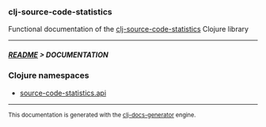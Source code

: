 
### clj-source-code-statistics

Functional documentation of the [clj-source-code-statistics](https://github.com/bithandshake/clj-source-code-statistics) Clojure library

---



##### [README](../README.md) > DOCUMENTATION

### Clojure namespaces

* [source-code-statistics.api](clj/source-code-statistics/API.md)

---

<sub>This documentation is generated with the [clj-docs-generator](https://github.com/bithandshake/clj-docs-generator) engine.</sub>

